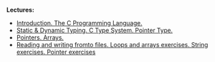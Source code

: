 **Lectures:**
- [Introduction. The C Programming Language.](Introduction.%20The%20C%20Programming%20Language..md)
- [Static & Dynamic Typing. C Type System. Pointer Type.](Static%20&%20Dynamic%20Typing.%20C%20Type%20System.%20Pointer%20Type..md)
- [Pointers. Arrays.](Pointers.%20Arrays..md)
- [Reading and writing fromto files. Loops and arrays exercises. String exercises. Pointer exercises](Reading%20and%20writing%20fromto%20files.%20Loops%20and%20arrays%20exercises.%20String%20exercises.%20Pointer%20exercises.md)